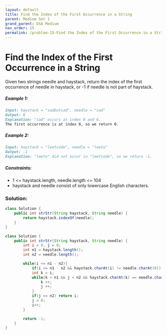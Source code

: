 ```yaml
---
layout: default
title: Find the Index of the First Occurrence in a String
parent: Medium Set 1
grand_parent: DSA Medium
nav_order: 15
permalink: /problem-15-Find the Index of the First Occurrence in a String/
---
```

# Find the Index of the First Occurrence in a String
Given two strings needle and haystack, return the index of the first occurrence of needle in haystack, or -1 if needle is not part of haystack.

##### Example 1:
```markdown
Input: haystack = "sadbutsad", needle = "sad"
Output: 0
Explanation: "sad" occurs at index 0 and 6.
The first occurrence is at index 0, so we return 0.
```
##### Example 2:
```markdown
Input: haystack = "leetcode", needle = "leeto"
Output: -1
Explanation: "leeto" did not occur in "leetcode", so we return -1.
```
##### Constraints:
* 1 <= haystack.length, needle.length <= 104
* haystack and needle consist of only lowercase English characters.

### Solution: 
```java
class Solution {
    public int strStr(String haystack, String needle) {
        return haystack.indexOf(needle);
    }
}
```
```java
class Solution {
    public int strStr(String haystack, String needle) {
        int i = 0, j = 0;
        int n1 = haystack.length();
        int n2 = needle.length();

        while(i <= n1 - n2){
            if(i <= n1 - n2 && haystack.charAt(i) != needle.charAt(0)) i++;
            int k = i;
            while(k < n1 && j < n2 && haystack.charAt(k) == needle.charAt(j)){
                k ++;
                j ++;
            } 
            if(j == n2) return i;
            j = 0;
            i++;
        }

        return -1;
    }
}
```